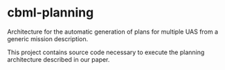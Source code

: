 cbml-planning
=============

Architecture for the automatic generation of plans for multiple UAS from a generic mission description.

This project contains source code necessary to execute the planning architecture described in our paper.
